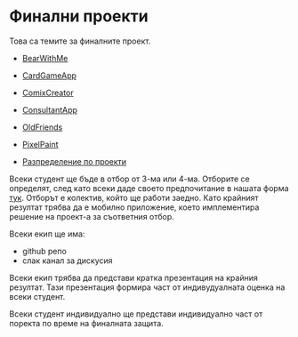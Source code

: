 # Финални проекти

Това са темите за финалните проект.

* [BearWithMe](BearWithMe.md)
* [CardGameApp](CardGameApp.md.md)
* [ComixCreator](ComixCreator.md)
* [ConsultantApp](ConsultantApp.md)
* [OldFriends](OldFriends.md)
* [PixelPaint](PixelPaint.md)

* [Разпределение по проекти](teams.md)


Всеки студент ще бъде в отбор от 3-ма или 4-ма. Отборите се определят, след като всеки даде своето предпочитание в нашата форма [тук](https://forms.gle/hh6ypzdAraLY4o3c6). Отборът е колектив, който ще работи заедно. Като крайният резултат трябва да е мобилно приложение, което имплементира решение на проект-а за съответния отбор. 

Всеки екип ще има:
* github репо
* слак канал за дискусия

Всеки екип трябва да представи кратка презентация на крайния резултат. Тази презентация формира част от индивудуалната оценка на всеки студент.

Всеки студент индивидуално ще представи индивидуално част от поректа по време на финалната защита.